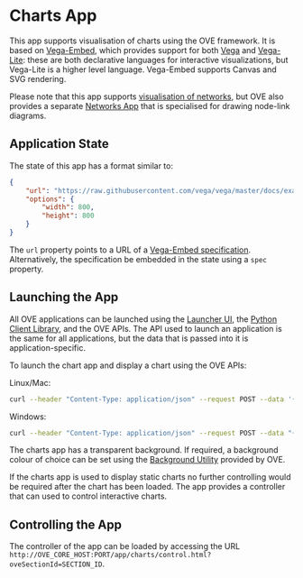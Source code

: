 # Charts App

This app supports visualisation of charts using the OVE framework. It is based on [Vega-Embed](https://github.com/vega/vega-embed), which provides support for both [Vega](https://vega.github.io/vega/) and [Vega-Lite](https://vega.github.io/vega-lite/): these are both declarative languages for interactive visualizations, but Vega-Lite is a higher level language. Vega-Embed supports Canvas and SVG rendering.

Please note that this app supports [visualisation of networks](https://vega.github.io/vega/examples/force-directed-layout/), but OVE also provides a separate [Networks App](../ove-app-networks/README.md) that is specialised for drawing node-link diagrams.

## Application State

The state of this app has a format similar to:

```json
{
    "url": "https://raw.githubusercontent.com/vega/vega/master/docs/examples/bar-chart.vg.json",
    "options": {
        "width": 800,
        "height": 800
    }
}
```

The `url` property points to a URL of a [Vega-Embed specification](https://vega.github.io/vega/docs/#specification). Alternatively, the specification be embedded in the state using a `spec` property.

## Launching the App

All OVE applications can be launched using the [Launcher UI](https://ove.readthedocs.io/en/stable/ove-ui/packages/ove-ui-launcher/README.html), the [Python Client Library](https://github.com/ove/ove-sdks/tree/master/python), and the OVE APIs. The API used to launch an application is the same for all applications, but the data that is passed into it is application-specific.

To launch the chart app and display a chart using the OVE APIs:

Linux/Mac:

```sh
curl --header "Content-Type: application/json" --request POST --data '{"app": {"url": "http://OVE_CORE_HOST:PORT/app/charts","states": {"load": {"url": "https://raw.githubusercontent.com/vega/vega/master/docs/examples/bar-chart.vg.json", "options": {"width": 800, "height": 800}}}}, "space": "OVE_SPACE", "h": 500, "w": 500, "y": 0, "x": 0}' http://OVE_CORE_HOST:PORT/section
```

Windows:

```sh
curl --header "Content-Type: application/json" --request POST --data "{\"app\": {\"url\": \"http://OVE_CORE_HOST:PORT/app/charts\", \"states\": {\"load\": {\"url\": \"https://raw.githubusercontent.com/vega/vega/master/docs/examples/bar-chart.vg.json\", \"options\": {\"width\": 800, \"height\": 800}}}}, \"space\": \"OVE_SPACE\", \"h\": 500, \"w\": 500, \"y\": 0, \"x\": 0}" http://OVE_CORE_HOST:PORT/section
```

The charts app has a transparent background. If required, a background colour of choice can be set using the [Background Utility](../ove-app-html/docs/UTIL_BACKGROUND.md) provided by OVE.

If the charts app is used to display static charts no further controlling would be required after the chart has been loaded. The app provides a controller that can used to control interactive charts.

## Controlling the App

The controller of the app can be loaded by accessing the URL `http://OVE_CORE_HOST:PORT/app/charts/control.html?oveSectionId=SECTION_ID`.
